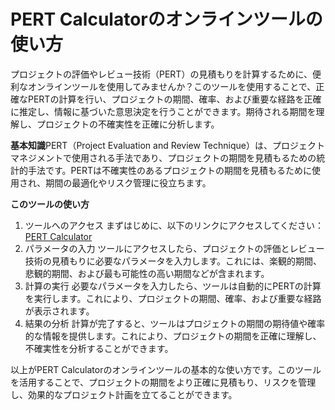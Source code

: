 PERT Calculatorのオンラインツールの使い方
============================

プロジェクトの評価やレビュー技術（PERT）の見積もりを計算するために、便利なオンラインツールを使用してみませんか？このツールを使用することで、正確なPERTの計算を行い、プロジェクトの期間、確率、および重要な経路を正確に推定し、情報に基づいた意思決定を行うことができます。期待される期間を理解し、プロジェクトの不確実性を正確に分析します。

**基本知識**PERT（Project Evaluation and Review Technique）は、プロジェクトマネジメントで使用される手法であり、プロジェクトの期間を見積もるための統計的手法です。PERTは不確実性のあるプロジェクトの期間を見積もるために使用され、期間の最適化やリスク管理に役立ちます。

**このツールの使い方**

1. ツールへのアクセス まずはじめに、以下のリンクにアクセスしてください：[PERT Calculator](https://www.onlinecalculatorsfree.com/ja/math/pert-calculator.html)
2. パラメータの入力 ツールにアクセスしたら、プロジェクトの評価とレビュー技術の見積もりに必要なパラメータを入力します。これには、楽観的期間、悲観的期間、および最も可能性の高い期間などが含まれます。
3. 計算の実行 必要なパラメータを入力したら、ツールは自動的にPERTの計算を実行します。これにより、プロジェクトの期間、確率、および重要な経路が表示されます。
4. 結果の分析 計算が完了すると、ツールはプロジェクトの期間の期待値や確率的な情報を提供します。これにより、プロジェクトの期間を正確に理解し、不確実性を分析することができます。

以上がPERT Calculatorのオンラインツールの基本的な使い方です。このツールを活用することで、プロジェクトの期間をより正確に見積もり、リスクを管理し、効果的なプロジェクト計画を立てることができます。